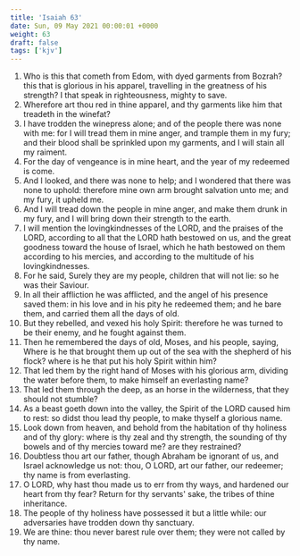 ```yaml
---
title: 'Isaiah 63'
date: Sun, 09 May 2021 00:00:01 +0000
weight: 63
draft: false
tags: ['kjv'] 
---
```


1. Who is this that cometh from Edom, with dyed garments from Bozrah? this that is glorious in his apparel, travelling in the greatness of his strength? I that speak in righteousness, mighty to save.
2. Wherefore art thou red in thine apparel, and thy garments like him that treadeth in the winefat?
3. I have trodden the winepress alone; and of the people there was none with me: for I will tread them in mine anger, and trample them in my fury; and their blood shall be sprinkled upon my garments, and I will stain all my raiment.
4. For the day of vengeance is in mine heart, and the year of my redeemed is come.
5. And I looked, and there was none to help; and I wondered that there was none to uphold: therefore mine own arm brought salvation unto me; and my fury, it upheld me.
6. And I will tread down the people in mine anger, and make them drunk in my fury, and I will bring down their strength to the earth.
7. I will mention the lovingkindnesses of the LORD, and the praises of the LORD, according to all that the LORD hath bestowed on us, and the great goodness toward the house of Israel, which he hath bestowed on them according to his mercies, and according to the multitude of his lovingkindnesses.
8. For he said, Surely they are my people, children that will not lie: so he was their Saviour.
9. In all their affliction he was afflicted, and the angel of his presence saved them: in his love and in his pity he redeemed them; and he bare them, and carried them all the days of old.
10. But they rebelled, and vexed his holy Spirit: therefore he was turned to be their enemy, and he fought against them.
11. Then he remembered the days of old, Moses, and his people, saying, Where is he that brought them up out of the sea with the shepherd of his flock? where is he that put his holy Spirit within him?
12. That led them by the right hand of Moses with his glorious arm, dividing the water before them, to make himself an everlasting name?
13. That led them through the deep, as an horse in the wilderness, that they should not stumble?
14. As a beast goeth down into the valley, the Spirit of the LORD caused him to rest: so didst thou lead thy people, to make thyself a glorious name.
15. Look down from heaven, and behold from the habitation of thy holiness and of thy glory: where is thy zeal and thy strength, the sounding of thy bowels and of thy mercies toward me? are they restrained?
16. Doubtless thou art our father, though Abraham be ignorant of us, and Israel acknowledge us not: thou, O LORD, art our father, our redeemer; thy name is from everlasting.
17. O LORD, why hast thou made us to err from thy ways, and hardened our heart from thy fear? Return for thy servants' sake, the tribes of thine inheritance.
18. The people of thy holiness have possessed it but a little while: our adversaries have trodden down thy sanctuary.
19. We are thine: thou never barest rule over them; they were not called by thy name.
